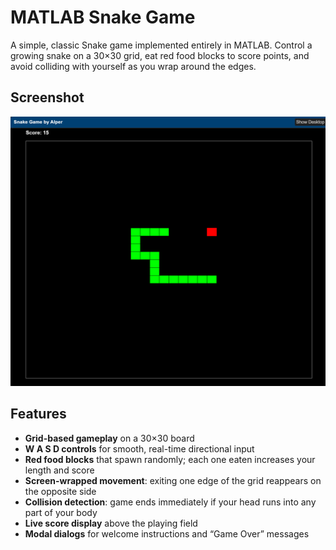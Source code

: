 # MATLAB Snake Game

A simple, classic Snake game implemented entirely in MATLAB. Control a growing snake on a 30×30 grid, eat red food blocks to score points, and avoid colliding with yourself as you wrap around the edges.

## Screenshot

![Snake Game](snakemy.png)

## Features
- **Grid-based gameplay** on a 30×30 board  
- **W A S D controls** for smooth, real-time directional input  
- **Red food blocks** that spawn randomly; each one eaten increases your length and score  
- **Screen-wrapped movement**: exiting one edge of the grid reappears on the opposite side  
- **Collision detection**: game ends immediately if your head runs into any part of your body  
- **Live score display** above the playing field  
- **Modal dialogs** for welcome instructions and “Game Over” messages  

